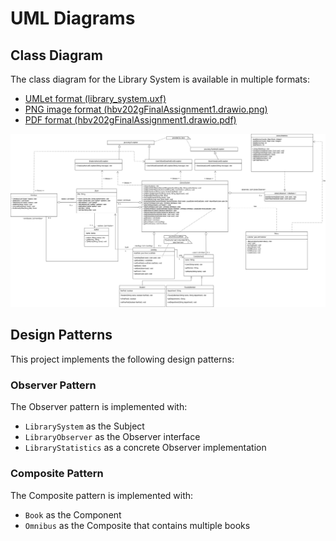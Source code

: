 # UML Diagrams

## Class Diagram

The class diagram for the Library System is available in multiple formats:

- [UMLet format (library_system.uxf)](UML/library_system.uxf)
- [PNG image format (hbv202gFinalAssignment1.drawio.png)](UML/hbv202gFinalAssignment1.drawio.png)
- [PDF format (hbv202gFinalAssignment1.drawio.pdf)](<UML/hbv202gFinalAssignment1.drawio%20(1).pdf>)

![Class Diagram](UML/hbv202gFinalAssignment1.drawio.png)

## Design Patterns

This project implements the following design patterns:

### Observer Pattern

The Observer pattern is implemented with:

- `LibrarySystem` as the Subject
- `LibraryObserver` as the Observer interface
- `LibraryStatistics` as a concrete Observer implementation

### Composite Pattern

The Composite pattern is implemented with:

- `Book` as the Component
- `Omnibus` as the Composite that contains multiple books
